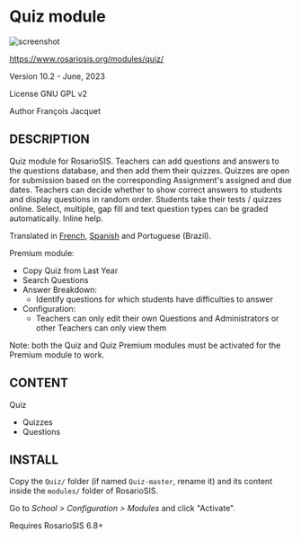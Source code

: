 Quiz module
===========

![screenshot](https://gitlab.com/francoisjacquet/Quiz/raw/master/screenshot.png?inline=false)

https://www.rosariosis.org/modules/quiz/

Version 10.2 - June, 2023

License GNU GPL v2

Author François Jacquet

DESCRIPTION
-----------
Quiz module for RosarioSIS. Teachers can add questions and answers to the questions database, and then add them their quizzes.
Quizzes are open for submission based on the corresponding Assignment's assigned and due dates. Teachers can decide whether to show correct answers to students and display questions in random order.
Students take their tests / quizzes online. Select, multiple, gap fill and text question types can be graded automatically.
Inline help.

Translated in [French](https://www.rosariosis.org/fr/modules/quiz/), [Spanish](https://www.rosariosis.org/es/modules/quiz/) and Portuguese (Brazil).

Premium module:
- Copy Quiz from Last Year
- Search Questions
- Answer Breakdown:
  - Identify questions for which students have difficulties to answer
- Configuration:
  - Teachers can only edit their own Questions and Administrators or other Teachers can only view them

Note: both the Quiz and Quiz Premium modules must be activated for the Premium module to work.


CONTENT
-------
Quiz
- Quizzes
- Questions

INSTALL
-------
Copy the `Quiz/` folder (if named `Quiz-master`, rename it) and its content inside the `modules/` folder of RosarioSIS.

Go to _School > Configuration > Modules_ and click "Activate".

Requires RosarioSIS 6.8+
